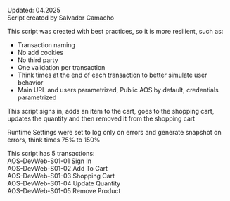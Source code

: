 Updated: 04.2025  
Script created by Salvador Camacho

This script was created with best practices, so it is more resilient, such as:
* Transaction naming
* No add cookies
* No third party
* One validation per transaction
* Think times at the end of each transaction to better simulate user behavior
* Main URL and users parametrized, Public AOS by default, credentials parametrized

This script signs in, adds an item to the cart, goes to the shopping cart, updates the quantity and then removed it from the shopping cart

Runtime Settings were set to log only on errors and generate snapshot on errors, think times 75% to 150%

This script has 5 transactions:  
AOS-DevWeb-S01-01 Sign In  
AOS-DevWeb-S01-02 Add To Cart  
AOS-DevWeb-S01-03 Shopping Cart  
AOS-DevWeb-S01-04 Update Quantity  
AOS-DevWeb-S01-05 Remove Product
